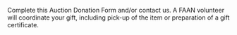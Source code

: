 Complete this Auction Donation Form and/or <span id='contact_us' user='info' domain='faanecuador.org'>contact us</span>. A FAAN volunteer will coordinate your gift, including pick-up of the item or preparation of a gift certificate.
